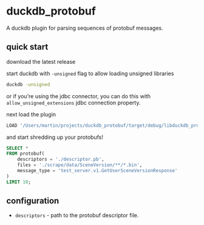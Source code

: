 # duckdb_protobuf

A duckdb plugin for parsing sequences of protobuf messages.

## quick start

download the latest release

start duckdb with `-unsigned` flag to allow loading unsigned libraries

```bash
duckdb -unsigned
```

or if you're using the jdbc connector, you can do this with `allow_unsigned_extensions` jdbc connection property.

next load the plugin

```sql
LOAD '/Users/martin/projects/duckdb_protobuf/target/debug/libduckdb_protobuf.dylib';
```

and start shredding up your protobufs!

```sql
SELECT *
FROM protobuf(
    descriptors = './descriptor.pb',
    files = './scrape/data/SceneVersion/**/*.bin',
    message_type = 'test_server.v1.GetUserSceneVersionResponse'
)
LIMIT 10;
```

## configuration

* `descriptors` - path to the protobuf descriptor file.